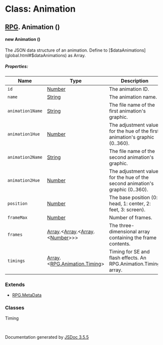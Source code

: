# Class: Animation

## [RPG](RPG.md).  Animation ()

#### new Animation ()

The JSON data structure of an animation. Define to [$dataAnimations](global.html#$dataAnimations) as Array.

##### Properties:

| Name | Type | Description |
| --- | --- | --- |
| `id` | [Number](Number.md) | The animation ID. |
| `name` | [String](String.md) | The animation name. |
| `animation1Name` | [String](String.md) | The file name of the first animation's graphic. |
| `animation1Hue` | [Number](Number.md) | The adjustment value for the hue of the first animation's graphic (0..360). |
| `animation2Name` | [String](String.md) | The file name of the second animation's graphic. |
| `animation2Hue` | [Number](Number.md) | The adjustment value for the hue of the second animation's graphic (0..360). |
| `position` | [Number](Number.md) | The base position (0: head, 1: center, 2: feet, 3: screen). |
| `frameMax` | [Number](Number.md) | Number of frames. |
| `frames` | [Array](Array.md).<[Array](Array.md).<[Array](Array.md).<[Number](Number.md)>>> | The three-dimensional array containing the frame contents. |
| `timings` | [Array](Array.md).<[RPG.Animation.Timing](RPG.Animation.Timing.md)> | Timing for SE and flash effects. An RPG.Animation.Timing array. |

<dl>
</dl>

### Extends

* [RPG.MetaData](RPG.MetaData.md)

### Classes

<dl>
                    <dt><a>Timing</a></dt>
                    <dd></dd>
                </dl>


 <br>

  Documentation generated by [JSDoc 3.5.5](https://github.com/jsdoc3/jsdoc)
